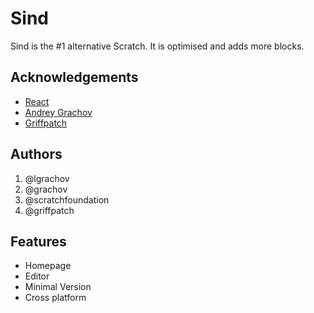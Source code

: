 
# Sind

Sind is the #1 alternative Scratch. It is optimised and adds more blocks.


## Acknowledgements

 - [React](https://react.dev/)
 - [Andrey Grachov](https://github.com/grachov/)
 - [Griffpatch](https://scratch.mit.edu/users/griffpatch)

## Authors
1. @lgrachov
2. @grachov
3. @scratchfoundation
4. @griffpatch
## Features

- Homepage
- Editor
- Minimal Version
- Cross platform

